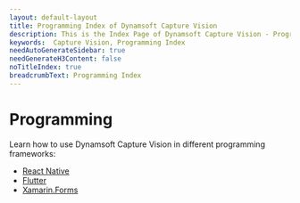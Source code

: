 ```yaml
---
layout: default-layout
title: Programming Index of Dynamsoft Capture Vision
description: This is the Index Page of Dynamsoft Capture Vision - Programming.
keywords:  Capture Vision, Programming Index
needAutoGenerateSidebar: true
needGenerateH3Content: false
noTitleIndex: true
breadcrumbText: Programming Index
---
```


# Programming

Learn how to use Dynamsoft Capture Vision in different programming frameworks:

- [React Native](react-native/index.md)
- [Flutter](flutter/index.md)
- [Xamarin.Forms](xamarin/index.md)
